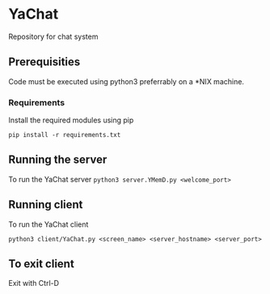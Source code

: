 # YaChat
Repository for chat system

## Prerequisities
Code must be executed using python3 preferrably on a *NIX machine.

### Requirements
Install the required modules using pip

`pip install -r requirements.txt`

## Running the server
To run the YaChat server
`python3 server.YMemD.py <welcome_port>`

## Running client
To run the YaChat client

`python3 client/YaChat.py <screen_name> <server_hostname> <server_port>`

## To exit client
Exit with Ctrl-D